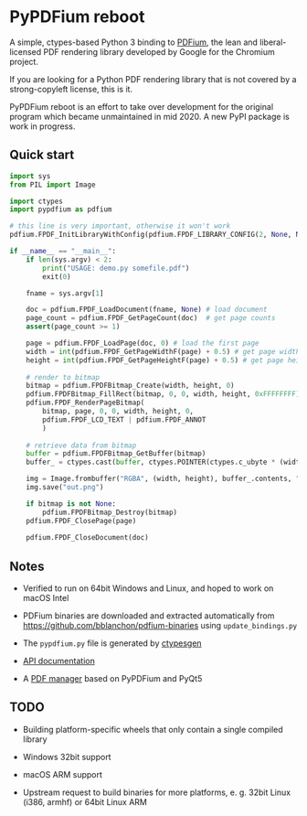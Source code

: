 # PyPDFium reboot

A simple, ctypes-based Python 3 binding to [PDFium](https://opensource.google/projects/pdfium), the lean and liberal-licensed PDF rendering library developed by Google for the Chromium project.

If you are looking for a Python PDF rendering library that is not covered by a strong-copyleft license, this is it.

PyPDFium reboot is an effort to take over development for the original program which became unmaintained in mid 2020. A new PyPI package is work in progress.

## Quick start

```python
import sys
from PIL import Image

import ctypes
import pypdfium as pdfium

# this line is very important, otherwise it won't work
pdfium.FPDF_InitLibraryWithConfig(pdfium.FPDF_LIBRARY_CONFIG(2, None, None, 0))

if __name__ == "__main__":
    if len(sys.argv) < 2:
        print("USAGE: demo.py somefile.pdf")
        exit(0)

    fname = sys.argv[1]

    doc = pdfium.FPDF_LoadDocument(fname, None) # load document
    page_count = pdfium.FPDF_GetPageCount(doc)  # get page counts
    assert(page_count >= 1)

    page = pdfium.FPDF_LoadPage(doc, 0) # load the first page
    width = int(pdfium.FPDF_GetPageWidthF(page) + 0.5) # get page width
    height = int(pdfium.FPDF_GetPageHeightF(page) + 0.5) # get page height
    
    # render to bitmap
    bitmap = pdfium.FPDFBitmap_Create(width, height, 0)
    pdfium.FPDFBitmap_FillRect(bitmap, 0, 0, width, height, 0xFFFFFFFF)
    pdfium.FPDF_RenderPageBitmap(
        bitmap, page, 0, 0, width, height, 0, 
        pdfium.FPDF_LCD_TEXT | pdfium.FPDF_ANNOT
        )
    
    # retrieve data from bitmap
    buffer = pdfium.FPDFBitmap_GetBuffer(bitmap)
    buffer_ = ctypes.cast(buffer, ctypes.POINTER(ctypes.c_ubyte * (width * height * 4)))

    img = Image.frombuffer("RGBA", (width, height), buffer_.contents, "raw", "BGRA", 0, 1)
    img.save("out.png")

    if bitmap is not None:
        pdfium.FPDFBitmap_Destroy(bitmap)
    pdfium.FPDF_ClosePage(page)
    
    pdfium.FPDF_CloseDocument(doc)

```

## Notes

* Verified to run on 64bit Windows and Linux, and hoped to work on macOS Intel

* PDFium binaries are downloaded and extracted automatically from https://github.com/bblanchon/pdfium-binaries using `update_bindings.py`

* The `pypdfium.py` file is generated by [ctypesgen](https://github.com/davidjamesca/ctypesgen)

* [API documentation](https://developers.foxitsoftware.com/resources/pdf-sdk/c_api_reference_pdfium/group___f_p_d_f_i_u_m.html)

* A [PDF manager](https://github.com/YinlinHu/kuafu) based on PyPDFium and PyQt5


## TODO

* Building platform-specific wheels that only contain a single compiled library

* Windows 32bit support

* macOS ARM support

* Upstream request to build binaries for more platforms, e. g. 32bit Linux (i386, armhf) or 64bit Linux ARM
